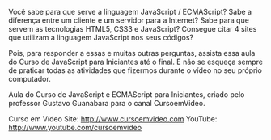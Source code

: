 Você sabe para que serve a linguagem JavaScript / ECMAScript? Sabe a diferença entre um cliente e um servidor para a Internet? Sabe para que servem as tecnologias HTML5, CSS3 e JavaScript? Consegue citar 4 sites que utilizam a linguagem JavaScript nos seus códigos? 

Pois, para responder a essas e muitas outras perguntas, assista essa aula do Curso de JavaScript para Iniciantes até o final. E não se esqueça sempre de praticar todas as atividades que fizermos durante o vídeo no seu próprio computador.

Aula do Curso de JavaScript e ECMAScript para Iniciantes, criado pelo professor Gustavo Guanabara para o canal CursoemVideo.

Curso em Vídeo
Site: http://www.cursoemvideo.com
YouTube: http://www.youtube.com/cursoemvideo
